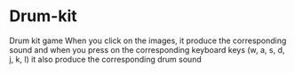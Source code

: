 # Drum-kit

Drum kit game
When you click on the images, it produce the corresponding sound and when you press on the corresponding keyboard keys (w, a, s, d, j, k, l)
it also produce the corresponding drum sound
